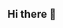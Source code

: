 ## Hi there 👋

<!--
**GreenJ111/GreenJ111** is a ✨ _special_ ✨ repository because its `README.md` (this file) appears on your GitHub profile.

- 🔭 I’m currently working on C, SDL
- 🌱 I’m currently learning C, SDL
